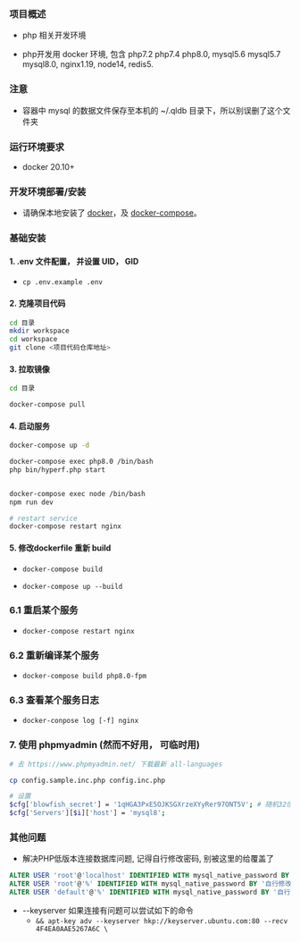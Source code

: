 ### 项目概述
* php 相关开发环境

* php开发用 docker 环境, 包含 php7.2 php7.4 php8.0, mysql5.6 mysql5.7 mysql8.0, nginx1.19, node14, redis5.


### 注意
* 容器中 mysql 的数据文件保存至本机的 ~/.qldb 目录下，所以别误删了这个文件夹


### 运行环境要求
* docker 20.10+


### 开发环境部署/安装
* 请确保本地安装了 [docker](https://yeasy.gitbook.io/docker_practice/install)，及 [docker-compose](https://yeasy.gitbook.io/docker_practice/compose/install)。


### 基础安装
#### 1. .env 文件配置， 并设置 UID， GID
* `cp .env.example .env`


#### 2. 克隆项目代码
```bash
cd 目录
mkdir workspace
cd workspace
git clone <项目代码仓库地址>
```


#### 3. 拉取镜像
```bash
cd 目录

docker-compose pull
```


#### 4. 启动服务
```bash
docker-compose up -d

docker-compose exec php8.0 /bin/bash
php bin/hyperf.php start


docker-compose exec node /bin/bash
npm run dev

# restart service
docker-compose restart nginx
```


#### 5. 修改dockerfile 重新 build
* `docker-compose build`

* `docker-compose up --build`


### 6.1 重启某个服务
* `docker-compose restart nginx`



### 6.2 重新编译某个服务
* `docker-compose build php8.0-fpm`



### 6.3 查看某个服务日志
* `docker-conpose log [-f] nginx`


### 7. 使用 phpmyadmin (然而不好用， 可临时用)
```sh
# 去 https://www.phpmyadmin.net/ 下载最新 all-languages

cp config.sample.inc.php config.inc.php

# 设置 
$cfg['blowfish_secret'] = '1qHGA3PxE5OJKSGXrzeXYyRer97ONT5V'; # 随机32位字符串即可
$cfg['Servers'][$i]['host'] = 'mysql8';
```


### 其他问题
* 解决PHP低版本连接数据库问题, 记得自行修改密码, 别被这里的给覆盖了
```sql
ALTER USER 'root'@'localhost' IDENTIFIED WITH mysql_native_password BY '自行修改密码';
ALTER USER 'root'@'%' IDENTIFIED WITH mysql_native_password BY '自行修改密码';
ALTER USER 'default'@'%' IDENTIFIED WITH mysql_native_password BY '自行修改密码';
```

* --keyserver 如果连接有问题可以尝试如下的命令
    * `&& apt-key adv --keyserver hkp://keyserver.ubuntu.com:80 --recv 4F4EA0AAE5267A6C \`
